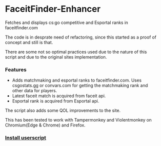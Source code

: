 # FaceitFinder-Enhancer
Fetches and displays cs:go competitive and Esportal ranks in faceitfinder.com

The code is in desprate need of refactoring, since this started as a proof of concept and still is that.

There are some not so optimal practices used due to the nature of this script and due to the original sites implementation.

### Features
- Adds matchmaking and esportal ranks to faceitfinder.com. Uses csgostats.gg or convars.com for getting the matchmaking rank and other data for players.
- Latest faceit match is acquired from faceit api.
- Esportal rank is acquired from Esportal api.

The script also adds some QOL improvements to the site.

This has been tested to work with Tampermonkey and Violentmonkey on Chromium(Edge & Chrome) and Firefox.

### [Install userscript](https://github.com/Apina-32/FaceitFinder-Enhancer/raw/main/userscript.user.js)
